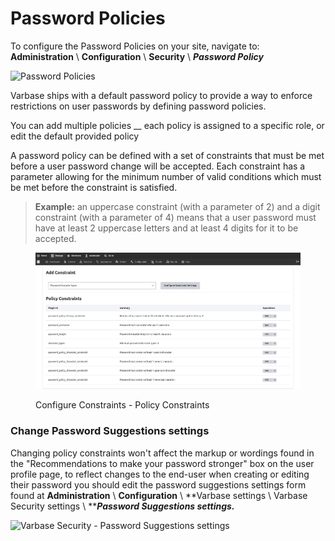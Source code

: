 # Password Policies

To configure the Password Policies on your site, navigate to:\
**Administration** \ **Configuration** \ **Security** \ _**Password Policy**_

![Password Policies](<../../../.gitbook/assets/Password Policies \_ dev slider.png>)

Varbase ships with a default password policy to provide a way to enforce restrictions on user passwords by defining password policies.

You can add multiple policies __ each policy is assigned to a specific role, or edit the default provided policy&#x20;

A password policy can be defined with a set of constraints that must be met before a user password change will be accepted. Each constraint has a parameter allowing for the minimum number of valid conditions which must be met before the constraint is satisfied.

> **Example:** an uppercase constraint (with a parameter of 2) and a digit constraint (with a parameter of 4) means that a user password must have at least 2 uppercase letters and at least 4 digits for it to be accepted.

<figure><img src="../../../.gitbook/assets/Edit-password_policy-varbase9009d1-2.jpg" alt=""><figcaption><p>Configure Constraints - Policy Constraints</p></figcaption></figure>

### Change Password Suggestions settings

Changing policy constraints won't affect the markup or wordings found in the "Recommendations to make your password stronger" box on the user profile page, to reflect changes to the end-user when creating or editing their password you should edit the password suggestions settings form found at **Administration** \ **Configuration** \ **Varbase settings \ Varbase Security settings \ **_**Password Suggestions settings.**_

![Varbase Security - Password Suggestions settings](<../../../.gitbook/assets/Password Suggestions settings \_ dev slider.png>)
